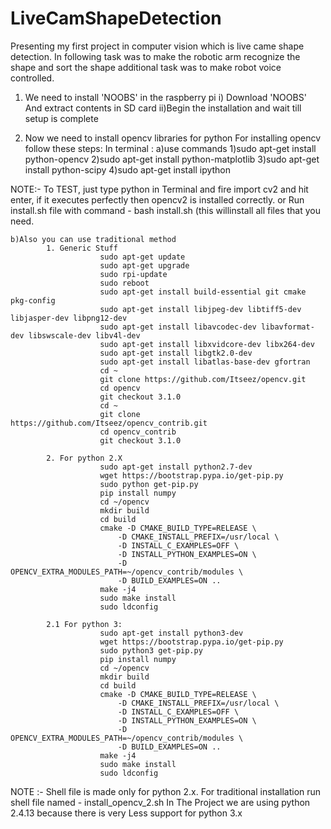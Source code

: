 # LiveCamShapeDetection

Presenting my first project in computer vision which is live came shape detection. In following task was to make the robotic arm recognize the shape and sort the shape additional task was to make robot voice controlled.


1. We need to install 'NOOBS' in the raspberry pi
	i) Download 'NOOBS' And extract contents in SD card
    ii)Begin the installation and wait till setup is complete

2. Now we need to install opencv libraries for python
   For installing opencv follow these steps:
   In terminal :
	a)use commands
		1)sudo apt-get install python-opencv
		2)sudo apt-get install python-matplotlib
		3)sudo apt-get install python-scipy
		4)sudo apt-get install ipython

NOTE:- To TEST, just type python in Terminal and fire import cv2 and hit enter, if it executes perfectly then opencv2 is installed correctly.
	   or
	   Run install.sh file with command - bash install.sh (this willinstall all files that you need.

	b)Also you can use traditional method
			1. Generic Stuff
						sudo apt-get update
						sudo apt-get upgrade
						sudo rpi-update
						sudo reboot
						sudo apt-get install build-essential git cmake pkg-config
						sudo apt-get install libjpeg-dev libtiff5-dev libjasper-dev libpng12-dev
						sudo apt-get install libavcodec-dev libavformat-dev libswscale-dev libv4l-dev
						sudo apt-get install libxvidcore-dev libx264-dev
						sudo apt-get install libgtk2.0-dev
						sudo apt-get install libatlas-base-dev gfortran
						cd ~
						git clone https://github.com/Itseez/opencv.git
						cd opencv
						git checkout 3.1.0
						cd ~
						git clone https://github.com/Itseez/opencv_contrib.git
						cd opencv_contrib
						git checkout 3.1.0

			2. For python 2.X
						sudo apt-get install python2.7-dev
						wget https://bootstrap.pypa.io/get-pip.py
						sudo python get-pip.py
						pip install numpy
						cd ~/opencv
						mkdir build
						cd build
						cmake -D CMAKE_BUILD_TYPE=RELEASE \
							-D CMAKE_INSTALL_PREFIX=/usr/local \
							-D INSTALL_C_EXAMPLES=OFF \
							-D INSTALL_PYTHON_EXAMPLES=ON \
							-D OPENCV_EXTRA_MODULES_PATH=~/opencv_contrib/modules \
							-D BUILD_EXAMPLES=ON ..
						make -j4
						sudo make install
						sudo ldconfig

			2.1 For python 3:
						sudo apt-get install python3-dev
						wget https://bootstrap.pypa.io/get-pip.py
						sudo python3 get-pip.py
						pip install numpy
						cd ~/opencv
						mkdir build
						cd build
						cmake -D CMAKE_BUILD_TYPE=RELEASE \
						    -D CMAKE_INSTALL_PREFIX=/usr/local \
						    -D INSTALL_C_EXAMPLES=OFF \
						    -D INSTALL_PYTHON_EXAMPLES=ON \
						    -D OPENCV_EXTRA_MODULES_PATH=~/opencv_contrib/modules \
						    -D BUILD_EXAMPLES=ON ..
						make -j4
						sudo make install
						sudo ldconfig


NOTE :-	Shell file is made only for python 2.x.
		For traditional installation run shell file named - install_opencv_2.sh 
		In The Project we are using python 2.4.13 because there is very Less support for python 3.x
		

